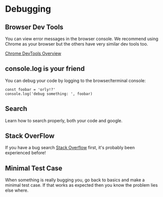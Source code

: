 # Debugging


## Browser Dev Tools
You can view error messages in the browser console.  We recommend using Chrome as your browser but the others have very similar dev tools too.

[Chrome DevTools Overview
](https://developer.chrome.com/devtools)


## console.log is your friend

You can debug your code by logging to the browser/terminal console:
```
const foobar = 'orly!?'
console.log('debug something: ', foobar)
```

## Search
Learn how to search properly, both your code and google.  

## Stack OverFlow
If you have a bug search [Stack Overflow](http://stackoverflow.com/) first, it's probably been experienced before!

## Minimal Test Case
When something is really bugging you, go back to basics and make a minimal test case.  If that works as expected then you know the problem lies else where.
